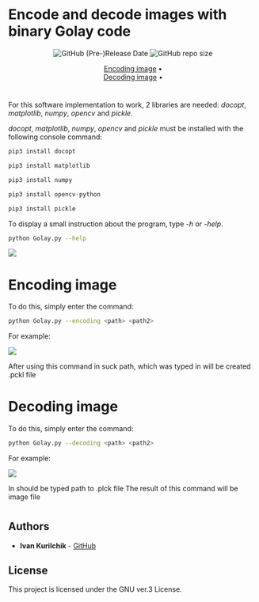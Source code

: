 # Encode and decode images with binary Golay code
<div align="center">
  
<img alt="GitHub (Pre-)Release Date" src="https://img.shields.io/github/release-date-pre/sneakin666/Golay">
<img alt="GitHub repo size" src="https://img.shields.io/github/repo-size/sneakin666/Golay">
  
[Encoding image](#encoding-image) •  
[Decoding image](#decoding-image) • 
  
  </div>
  
  #
  
For this software implementation to work, 2 libraries are needed: *docopt*, *matplotlib*, *numpy*, *opencv* and *pickle*.


*docopt*, *matplotlib*, *numpy*, *opencv* and *pickle* must be installed with the following console command:

```sh
pip3 install docopt
```
```sh
pip3 install matplotlib
```
```sh
pip3 install numpy
```
```sh
pip3 install opencv-python
```
```sh
pip3 install pickle
```

To display a small instruction about the program, type *-h* or *-help*.

```sh
python Golay.py --help
```

![](pic/1.jpg)

# Encoding image


To do this, simply enter the command:

```sh
python Golay.py --encoding <path> <path2>
```
For example:

![](pic/2.jpg)

After using this command in suck path, which was typed in <path2> will be created .pckl file

# Decoding image
  
To do this, simply enter the command:

```sh
python Golay.py --decoding <path> <path2>
```
For example:

![](pic/3.jpg)
  
In <path> should be typed path to .plck file
The result of this command will be image file
  
#

## Authors

* **Ivan Kurilchik** - [GitHub](https://github.com/sneakin666)

## License

This project is licensed under the GNU ver.3 License.
